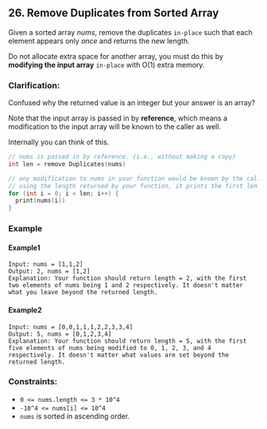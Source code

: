 ## 26. Remove Duplicates from Sorted Array
Given a sorted array *nums*, remove the duplicates `in-place` such that each element appears only *once* and returns the new length.

Do not allocate extra space for another array, you must do this by **modifying the input array** `in-place` with O(1) extra memory.

### Clarification:
Confused why the returned value is an integer but your answer is an array?

Note that the input array is passed in by **reference**, which means a modification to the input array will be known to the caller as well.

Internally you can think of this.

```c
// nums is passed in by reference. (i.e., without making a copy)
int len = remove Duplicates(nums)

// any modification to nums in your function would be known by the caller.
// using the length returned by your function, it prints the first len elements.
for (int i = 0; i < len; i++) {
  print(nums(i))
}
```

### Example
#### Example1
```
Input: nums = [1,1,2]
Output: 2, nums = [1,2]
Explanation: Your function should return length = 2, with the first two elements of nums being 1 and 2 respectively. It doesn't matter what you leave beyond the returned length.
```

#### Example2
```
Input: nums = [0,0,1,1,1,2,2,3,3,4]
Output: 5, nums = [0,1,2,3,4]
Explanation: Your function should return length = 5, with the first five elements of nums being modified to 0, 1, 2, 3, and 4 respectively. It doesn't matter what values are set beyond the returned length.
```

### Constraints:
- `0 <= nums.length <= 3 * 10^4`
- `-10^4 <= nums[i] <= 10^4`
- `nums` is sorted in ascending order.

